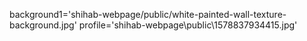 background1='shihab-webpage/public/white-painted-wall-texture-background.jpg'
profile='shihab-webpage\public\1578837934415.jpg'